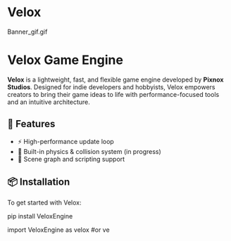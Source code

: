 # Velox

Banner_gif.gif


# Velox Game Engine

**Velox** is a lightweight, fast, and flexible game engine developed by **Pixnox Studios**. Designed for indie developers and hobbyists, Velox empowers creators to bring their game ideas to life with performance-focused tools and an intuitive architecture.

## 🚀 Features

- ⚡ High-performance update loop
- 🧰 Built-in physics & collision system (in progress)
- 📝 Scene graph and scripting support

## 📦 Installation

To get started with Velox:

pip install VeloxEngine

import VeloxEngine as velox #or ve
